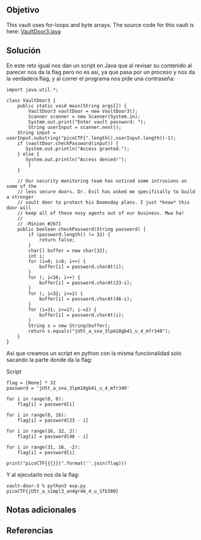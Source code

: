 ## Objetivo
This vault uses for-loops and byte arrays. The source code for this vault is here: [VaultDoor3.java](https://jupiter.challenges.picoctf.org/static/a648ca6dd275b9454c5d0de6d0f6efd3/VaultDoor3.java)
## Solución
En este reto igual nos dan un script en Java que al revisar su contenido al parecer nos da la flag pero no es asi, ya que pasa por un proceso y nos da la verdadera flag, y al correr el programa nos pide una contraseña:

```
import java.util.*;

class VaultDoor3 {
    public static void main(String args[]) {
        VaultDoor3 vaultDoor = new VaultDoor3();
        Scanner scanner = new Scanner(System.in);
        System.out.print("Enter vault password: ");
        String userInput = scanner.next();
	String input = userInput.substring("picoCTF{".length(),userInput.length()-1);
	if (vaultDoor.checkPassword(input)) {
	   System.out.println("Access granted.");
	} else {
	   System.out.println("Access denied!");
        }
    }

    // Our security monitoring team has noticed some intrusions on some of the
    // less secure doors. Dr. Evil has asked me specifically to build a stronger
    // vault door to protect his Doomsday plans. I just *know* this door will
    // keep all of those nosy agents out of our business. Mwa ha!
    //
    // -Minion #2671
    public boolean checkPassword(String password) {
        if (password.length() != 32) {
            return false;
        }
        char[] buffer = new char[32];
        int i;
        for (i=0; i<8; i++) {
            buffer[i] = password.charAt(i);
        }
        for (; i<16; i++) {
            buffer[i] = password.charAt(23-i);
        }
        for (; i<32; i+=2) {
            buffer[i] = password.charAt(46-i);
        }
        for (i=31; i>=17; i-=2) {
            buffer[i] = password.charAt(i);
        }
        String s = new String(buffer);
        return s.equals("jU5t_a_sna_3lpm18gb41_u_4_mfr340");
    }
}
```


Asi que creamos un script en python con la misma funcionalidad solo sacando la parte donde da la flag:

Script
```
flag = [None] * 32
password = 'jU5t_a_sna_3lpm18gb41_u_4_mfr340'

for i in range(0, 8):
    flag[i] = password[i]

for i in range(8, 16):
    flag[i] = password[23 - i]

for i in range(16, 32, 2):
    flag[i] = password[46 - i]

for i in range(31, 16, -2):
    flag[i] = password[i]

print("picoCTF{{{}}}".format(''.join(flag)))
```

Y al ejecutarlo nos da la flag:
```
vault-door-3 % python3 exp.py
picoCTF{jU5t_a_s1mpl3_an4gr4m_4_u_1fb380}
```
## Notas adicionales
## Referencias